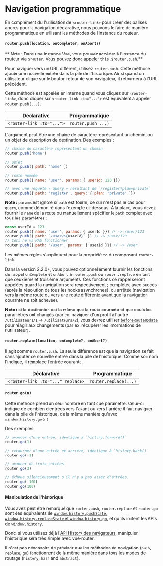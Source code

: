 # Navigation programmatique

En complément du l'utilisation de `<router-link>` pour créer des balises ancres pour la navigation déclarative, nous pouvons le faire de manière programmatique en utilisant les méthodes de l'instance du routeur.

#### `router.push(location, onComplete?, onAbort?)`

** Note : Dans une instance Vue, vous pouvez accéder à l'instance du routeur via `$router`. Vous pouvez donc appeler `this.$router.push`.**

Pour naviguer vers un URL différent, utilisez `router.push`. Cette méthode ajoute une nouvelle entrée dans la pile de l'historique. Ainsi quand un utilisateur clique sur le bouton retour de son navigateur, il retournera à l'URL précédent.

Cette méthode est appelée en interne quand vous cliquez sur `<router-link>`, donc cliquer sur `<router-link :to="...">` est équivalent à appeler `router.push(...)`.

| Déclarative | Programmatique |
|-------------|--------------|
| `<router-link :to="...">` | `router.push(...)` |

L'argument peut être une chaine de caractère représentant un chemin, ou un objet de description de destination. Des exemples :

``` js
// chaine de caractère représentant un chemin
router.push('home')

// objet
router.push({ path: 'home' })

// route nommée
router.push({ name: 'user', params: { userId: 123 }})

// avec une requête « query » résultant de `/register?plan=private`
router.push({ path: 'register', query: { plan: 'private' }})
```

**Note :** `params` est ignoré si `path` est fourni, ce qui n'est pas le cas pour `query`, comme démontré dans l'exemple ci-dessous. À la place, vous devez fournir le `name` de la route ou manuellement spécifier le `path` complet avec tous les paramètres :

```js
const userId = 123
router.push({ name: 'user', params: { userId }}) // -> /user/123
router.push({ path: `/user/${userId}` }) // -> /user/123
// Ceci ne va PAS fonctionner
router.push({ path: '/user', params: { userId }}) // -> /user
```

Les mêmes règles s'appliquent pour la propriété `to` du composant `router-link`.

Dans la version 2.2.0+, vous pouvez optionnellement fournir les fonctions de rappel `onComplete` et `onAbort` à `router.push` ou `router.replace` en tant que deuxième et troisième arguments. Ces fonctions de rappel seront appelées quand la navigation sera respectivement ; complétée avec succès (après la résolution de tous les hooks asynchrones), ou arrêtée (navigation vers la même route ou vers une route différente avant que la navigation courante ne soit achevée).

**Note :** si la destination est la même que la route courante et que seuls les paramètres ont changés (par ex. naviguer d'un profil à l'autre `/utilisateurs/1` -> `/utilisateurs/2`), vous devrez utiliser [`beforeRouteUpdate`](./dynamic-matching.html#réactivité-aux-changements-de-paramètres) pour réagir aux changements (par ex. récupérer les informations de l'utilisateur).

#### `router.replace(location, onComplete?, onAbort?)`

Il agit comme `router.push`. La seule différence est que la navigation se fait sans ajouter de nouvelle entrée dans la pile de l'historique. Comme son nom l'indique, il remplace l'entrée courante.

| Déclarative | Programmatique |
|-------------|--------------|
| `<router-link :to="..." replace>` | `router.replace(...)` |


#### `router.go(n)`

Cette méthode prend un seul nombre en tant que paramètre. Celui-ci indique de combien d'entrées vers l'avant ou vers l'arrière il faut naviguer dans la pile de l'historique, de la même manière qu'avec `window.history.go(n)`.

Des exemples

``` js
// avancer d'une entrée, identique à `history.forward()`
router.go(1)

// retourner d'une entrée en arrière, identique à `history.back()`
router.go(-1)

// avancer de trois entrées
router.go(3)

// échoue silencieusement s'il n'y a pas assez d'entrées.
router.go(-100)
router.go(100)
```

#### Manipulation de l'historique

Vous avez peut être remarqué que `router.push`, `router.replace` et `router.go` sont des équivalents de [`window.history.pushState`, `window.history.replaceState` et `window.history.go`](https://developer.mozilla.org/fr-FR/docs/Web/API/History), et qu'ils imitent les APIs de `window.history`.

Donc, si vous utilisez déjà l'[API History des navigateurs](https://developer.mozilla.org/fr-FR/docs/Web/API/History_API), manipuler l'historique sera très simple avec vue-router.

Il n'est pas nécessaire de préciser que les méthodes de navigation (`push`, `replace`, `go`) fonctionnent de la même manière dans tous les modes de routage (`history`, `hash` and `abstract`).
